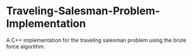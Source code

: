 # Traveling-Salesman-Problem-Implementation
A C++ implementation for the traveling salesman problem using the brute force algorithm.
